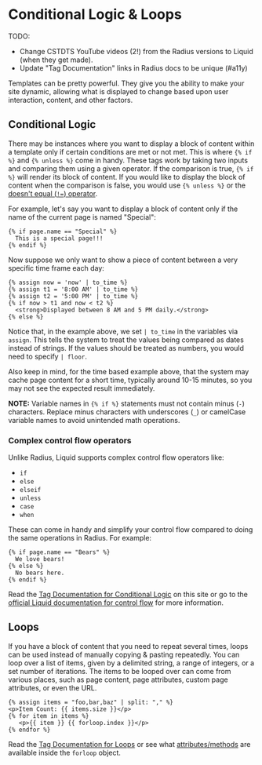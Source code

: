# Conditional Logic & Loops

TODO:

  * Change CSTDTS YouTube videos (2!) from the Radius versions to Liquid (when they get made).
  * Update "Tag Documentation" links in Radius docs to be unique (#a11y)

Templates can be pretty powerful. They give you the ability to make your site dynamic, allowing what is displayed to change based upon user interaction, content, and other factors.

## Conditional Logic

There may be instances where you want to display a block of content within a template only if certain conditions are met or not met. This is where `{% if %}` and `{% unless %}` come in handy. These tags work by taking two inputs and comparing them using a given operator. If the comparison is true, `{% if %}` will render its block of content. If you would like to display the block of content when the comparison is false, you would use `{% unless %}` or the [doesn't equal (`!=`) operator](https://shopify.github.io/liquid/basics/operators/).

For example, let's say you want to display a block of content only if the name of the current page is named "Special":

```
{% if page.name == "Special" %}
  This is a special page!!!
{% endif %}
```

Now suppose we only want to show a piece of content between a very specific time frame each day:

```
{% assign now = 'now' | to_time %}
{% assign t1 = '8:00 AM' | to_time %}
{% assign t2 = '5:00 PM' | to_time %}
{% if now > t1 and now < t2 %}
  <strong>Displayed between 8 AM and 5 PM daily.</strong>
{% else %}
```

Notice that, in the example above, we set `| to_time` in the variables via `assign`. This tells the system to treat the values being compared as dates instead of strings. If the values should be treated as numbers, you would need to specify `| floor`.

Also keep in mind, for the time based example above, that the system may cache page content for a short time, typically around 10-15 minutes, so you may not see the expected result immediately.

**NOTE:** Variable names in `{% if %}` statements must not contain minus (`-`) characters. Replace minus characters with underscores (`_`) or camelCase variable names to avoid unintended math operations.

### Complex control flow operators

Unlike Radius, Liquid supports complex control flow operators like:

  * `if`
  * `else`
  * `elseif`
  * `unless`
  * `case`
  * `when`

These can come in handy and simplify your control flow compared to doing the same operations in Radius. For example:

```
{% if page.name == "Bears" %}
  We love bears!
{% else %}
  No bears here.
{% endif %}
```

Read the [Tag Documentation for Conditional Logic](https://cleanslatecms.wvu.edu/how-to/theme-development/tag-index/r-if-and-r-if-not) on this site or go to the [official Liquid documentation for control flow](https://shopify.github.io/liquid/tags/control-flow/) for more information.

## Loops

If you have a block of content that you need to repeat several times, loops can be used instead of manually copying & pasting repeatedly. You can loop over a list of items, given by a delimited string, a range of integers, or a set number of iterations. The items to be looped over can come from various places, such as page content, page attributes, custom page attributes, or even the URL.

```
{% assign items = "foo,bar,baz" | split: "," %}
<p>Item Count: {{ items.size }}</p>
{% for item in items %}
   <p>{{ item }} {{ forloop.index }}</p>
{% endfor %}
```

Read the [Tag Documentation for Loops](https://cleanslatecms.wvu.edu/how-to/theme-development/tag-index/r-loop) or see what [attributes/methods](https://shopify.dev/docs/themes/liquid/reference/objects/for-loops) are available inside the `forloop` object.
